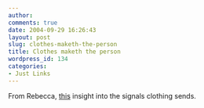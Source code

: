 ```yaml
---
author:
comments: true
date: 2004-09-29 16:26:43
layout: post
slug: clothes-maketh-the-person
title: Clothes maketh the person
wordpress_id: 134
categories:
- Just Links
---
```


From Rebecca, [this](http://www.csmonitor.com/2004/0923/p07s01-wosc.html) insight into the signals clothing sends.

